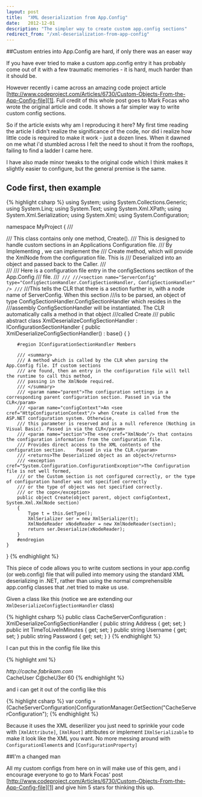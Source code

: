 ```yaml
---
layout: post
title:  "XML deserialization from App.Config"
date:   2012-12-01
description: "The simpler way to create custom app.config sections"
redirect_from: "/xml-deserialization-from-app-config"
---
```


##Custom entries into App.Config are hard, if only there was an easer way

If you have ever tried to make a custom app.config entry it has probably come out of it with a few traumatic memories - it is hard, much harder than it should be.

However recently i came across an amazing code project article [http://www.codeproject.com/Articles/6730/Custom-Objects-From-the-App-Config-file][1]. Full credit of this whole post goes to Mark Focas who wrote the original article and code. It shows a far simpler way to write custom config sections.

So if the article exists why am I reproducing it here?  My first time reading the article I didn't realize the significance of the code, nor did i realize how little code is required to make it work - just a dozen lines. When it dawned on me what i'd stumbled across I felt the need to shout it from the rooftops, failing to find a ladder I came here. 

I have also made minor tweaks to the original code which I think makes it slightly easier to configure, but the general premise is the same.


## Code first, then example

{% highlight csharp %}
using System;
using System.Collections.Generic;
using System.Linq;
using System.Text;
using System.Xml.XPath;
using System.Xml.Serialization;
using System.Xml;
using System.Configuration;

namespace MyProject
{
	/// <summary>
	/// This class contains only one method, Create().
	/// This is designed to handle custom sections in an Applications Configuration file.
	/// By Implementing <see cref="IConfigurationSectionHandler"/>, we can implement the
	/// Create method, which will provide the XmlNode from the configuration file. This is
	/// Deserialized into an object and passed back to the Caller.
	/// </summary>
	/// <example>
	/// Here is a configuration file entry in the <c>configSections</c> sectikon of the <c>App.Config</c>
	/// file.
	///<code>	///
	///&lt;section name="ServerConfig" type="ConfigSectionHandler.ConfigSectionHandler, ConfigSectionHandler" /&gt;
	///</code>
	///This tells the CLR that there is a section further in, with a node name of <c>ServerConfig</c>. When this section
	///is to be parsed, an object of type <c>ConfigSectionHandler.ConfigSectionHandler</c> which resides in the 
	///assembly <c>ConfigSectionHandler</c> will be instantiated. The CLR automatically calls a method in that object
	///called <c>Create</c>
	///</example>
	public abstract class XmlDeserializeConfigSectionHandler : IConfigurationSectionHandler
	{
		public XmlDeserializeConfigSectionHandler()
			: base()
		{
		}

		#region IConfigurationSectionHandler Members

		/// <summary>
		/// A method which is called by the CLR when parsing the App.Config file. If custom sections
		/// are found, then an entry in the configuration file will tell the runtime to call this method,
		/// passing in the XmlNode required.
		/// </summary>
		/// <param name="parent">The configuration settings in a corresponding parent configuration section. Passed in via the CLR</param>
		/// <param name="configContext">An <see cref="HttpConfigurationContext"/> when Create is called from the ASP.NET configuration system. Otherwise, 
		/// this parameter is reserved and is a null reference (Nothing in Visual Basic). Passed in via the CLR</param>
		/// <param name="section">The <see cref="XmlNode"/> that contains the configuration information from the configuration file. 
		/// Provides direct access to the XML contents of the configuration section. 	Passed in via the CLR.</param>
		/// <returns>The Deserialized object as an object</returns>
		/// <exception cref="System.Configuration.ConfigurationException">The Configuration file is not well formed,
		/// or the Custom section is not configured correctly, or the type of configuration handler was not specified correctly
		/// or the type of object was not specified correctly.
		/// or the copn</exception>
		public object Create(object parent, object configContext, System.Xml.XmlNode section)
		{
			Type t = this.GetType();
			XmlSerializer ser = new XmlSerializer(t);
			XmlNodeReader xNodeReader = new XmlNodeReader(section);
			return ser.Deserialize(xNodeReader);
		}
		#endregion
	}
}
{% endhighlight %}


This piece of code allows you to write custom sections in your app.config (or web.config) file that will pulled into memory using the standard XML deserializing in .NET, rather than using the normal comprehensible app.config classes that .net tried to make us use.

Given a class like this (notice we are extending our `XmlDeserializeConfigSectionHandler` class)

{% highlight csharp %}
public class CacheServerConfiguration : XmlDeserializeConfigSectionHandler
{
	public string Address { get; set; }
	public int TimeToLiveInMinutes { get; set; }
	public string Username { get; set; }
	public string Password { get; set; }
}
{% endhighlight %}

I can put this in the config file like this

{% highlight xml %}
<?xml version="1.0" encoding="utf-8" ?>
<configuration>
  <configSections>
	<!-- Need to use full reference with [namespace].[typename], [assembly] -->
	<!-- The section name will need to be teh same as the classname for deserialization to work -->
  <section name="CacheServerConfiguration" type="MyProject.CacheServerConfiguration, MyProject"/>
  </configSections>

  <CacheServerConfiguration>
	<Address>http://cache.fabrikam.com</Address>
	<Username>CacheUser</Username>
	<Password>C@cheU3er</Password>
	<TimeToLiveInMinutes>60</TimeToLiveInMinutes>
  </CacheServerConfiguration>
  
</configuration>
{% endhighlight %}

and i can get it out of the config like this

{% highlight csharp %}
var config = (CacheServerConfiguration)ConfigurationManager.GetSection("CacheServerConfiguration");
{% endhighlight %}

Because it uses the XML deserilizer you just need to sprinkle your code with `[XmlAttribute]`, `[XmlRoot]` attributes or implement `IXmlSerializable` to make it look like the XML you want. No more messing around with `ConfigurationElement`s and `[ConfigurationProperty]`

##I'm a changed man

All my custom configs from here on in will make use of this gem, and i encourage everyone to go to Mark Focas' post [http://www.codeproject.com/Articles/6730/Custom-Objects-From-the-App-Config-file][1] and give him 5 stars for thinking this up.


  [1]: http://www.codeproject.com/Articles/6730/Custom-Objects-From-the-App-Config-file